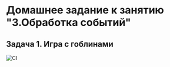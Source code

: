# Домашнее задание к занятию "3.Обработка событий"
## Задача 1. Игра с гоблинами

![CI](https://github.com/irinarinch/events/actions/workflows/web.yml/badge.svg)